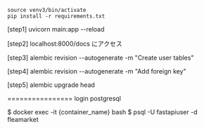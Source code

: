 ```
source venv3/bin/activate
pip install -r requirements.txt
```

[step1]
uvicorn main:app --reload

[step2]
localhost:8000/docs
にアクセス

[step3]
alembic revision --autogenerate -m "Create user tables"

[step4]
alembic revision --autogenerate -m "Add foreign key"

[step5]
alembic upgrade head

================
login postgresql

$ docker exec -it {container_name} bash
$ psql -U fastapiuser -d fleamarket